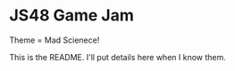 JS48 Game Jam
=============

Theme = Mad Scienece!

This is the README. I'll put details here when I know them.
